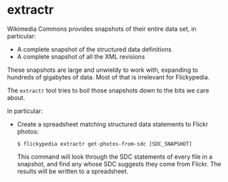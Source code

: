 # extractr

Wikimedia Commons provides snapshots of their entire data set, in particular:

*	A complete snapshot of the structured data definitions
*	A complete snapshot of all the XML revisions

These snapshots are large and unwieldy to work with, expanding to hundreds of gigabytes of data.
Most of that is irrelevant for Flickypedia.

The `extractr` tool tries to boil those snapshots down to the bits we care about.

In particular:

*	Create a spreadsheet matching structured data statements to Flickr photos:

	```console
	$ flickypedia extractr get-photos-from-sdc [SDC_SNAPSHOT]
	```

	This command will look through the SDC statements of every file in a snapshot, and find any whose SDC suggests they come from Flickr.
	The results will be written to a spreadsheet.
